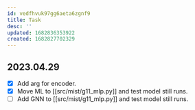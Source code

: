```yaml
---
id: vedfhvuk97gg6aeta6zgnf9
title: Task
desc: ''
updated: 1682836353922
created: 1682827702329
---
```

## 2023.04.29

- [x] Add arg for encoder.
- [x] Move ML to [[src/mist/g11_mlp.py]] and test model still runs.
- [ ] Add GNN to [[src/mist/g11_mlp.py]] and test model still runs.
